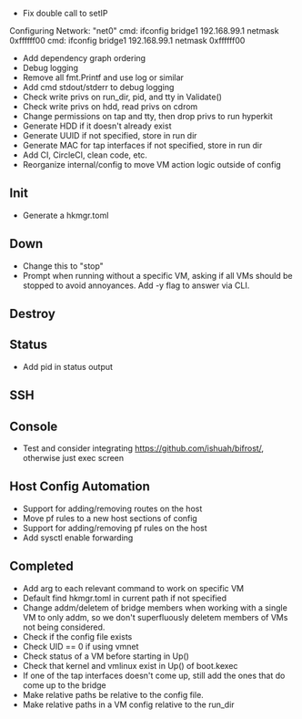 
- Fix double call to setIP

Configuring Network: "net0"
cmd: ifconfig bridge1 192.168.99.1 netmask 0xffffff00
cmd: ifconfig bridge1 192.168.99.1 netmask 0xffffff00

- Add dependency graph ordering
- Debug logging
- Remove all fmt.Printf and use log or similar
- Add cmd stdout/stderr to debug logging
- Check write privs on run_dir, pid, and tty in Validate()
- Check write privs on hdd, read privs on cdrom
- Change permissions on tap and tty, then drop privs to run hyperkit
- Generate HDD if it doesn't already exist
- Generate UUID if not specified, store in run dir
- Generate MAC for tap interfaces if not specified, store in run dir
- Add CI, CircleCI, clean code, etc.
- Reorganize internal/config to move VM action logic outside of config

## Init

- Generate a hkmgr.toml

## Down
- Change this to "stop"
- Prompt when running without a specific VM, asking if all VMs should be stopped to avoid annoyances. Add -y flag to answer via CLI.

## Destroy

## Status

- Add pid in status output

## SSH

## Console

- Test and consider integrating https://github.com/ishuah/bifrost/, otherwise just exec screen

## Host Config Automation

- Support for adding/removing routes on the host
- Move pf rules to a new host sections of config
- Support for adding/removing pf rules on the host
- Add sysctl enable forwarding

## Completed

- Add arg to each relevant command to work on specific VM
- Default find hkmgr.toml in current path if not specified
- Change addm/deletem of bridge members when working with a single VM to only addm, so we don't superfluously deletem members of VMs not being considered.
- Check if the config file exists
- Check UID == 0 if using vmnet
- Check status of a VM before starting in Up()
- Check that kernel and vmlinux exist in Up() of boot.kexec
- If one of the tap interfaces doesn't come up, still add the ones that do come up to the bridge
- Make relative paths be relative to the config file.
- Make relative paths in a VM config relative to the run_dir
